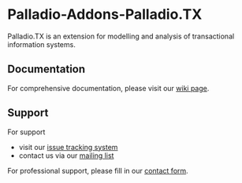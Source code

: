 # Palladio-Addons-Palladio.TX
Palladio.TX is an extension for modelling and analysis of transactional information systems. 

## Documentation
For comprehensive documentation, please visit our [wiki page](https://sdqweb.ipd.kit.edu/wiki/Palladio.TX).

## Support
For support
* visit our [issue tracking system](https://palladio-simulator.com/jira)
* contact us via our [mailing list](https://lists.ira.uni-karlsruhe.de/mailman/listinfo/palladio-dev)

For professional support, please fill in our [contact form](http://www.palladio-simulator.com/about_palladio/support/).
